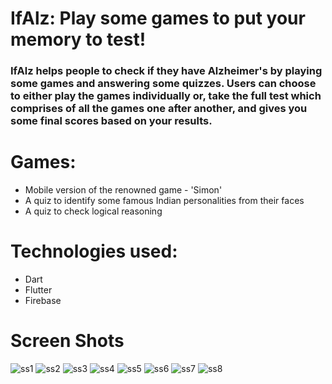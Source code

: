 # IfAlz: Play some games to put your memory to test!

### IfAlz helps people to check if they have Alzheimer's by playing some games and answering some quizzes. Users can choose to either play the games individually or, take the full test which comprises of all the games one after another, and gives you some final scores based on your results.


# Games:

- Mobile version of the renowned game - 'Simon'
- A quiz to identify some famous Indian personalities from their faces
- A quiz to check logical reasoning


# Technologies used:

- Dart
- Flutter
- Firebase

# Screen Shots

![ss1](https://drive.google.com/open?id=1EHPw15ZnNBtcsrlo_vSQn1StKwFBecAa)
![ss2](https://drive.google.com/open?id=1Fr_buRxgM698cGjg9N3PjyRryJvh2ws5)
![ss3](https://drive.google.com/open?id=1Fnjttf82p2rg8_cBPUB7EGUdkOmRl3q3)
![ss4](https://drive.google.com/open?id=1Fkj-G1p4dX-A4i2jSJcyduwT46QPqZsa)
![ss5](https://drive.google.com/open?id=1E5tEK-_8-ujgsWoM9KbsD4hDnxKtXygc)
![ss6](https://drive.google.com/open?id=1FedM_RBZC-WJUiZ9iCaMAqa2f3W_Y2Jx)
![ss7](https://drive.google.com/open?id=1FXfctmSmLQUqYXwqRBmOWvgqg4KlSyWy)
![ss8](https://drive.google.com/open?id=1FLUrxOPflDmw9VlH2STQm6tH3Ixb5d2E)

